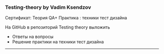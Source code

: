 ### Testing-theory by Vadim Ksendzov

Сертификат: Теория QA+ Практика : техники тест дизайна


На GitHub в репозиторий Testing theory выложить
 - Ответы на вопросы
 - Решение практики на техники тест дизайна



---
